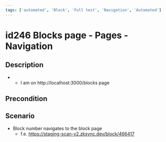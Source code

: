 ```yaml
---
tags: ['automated', 'Block', 'Full test', 'Navigation', 'Automated']
---
```


# id246 Blocks page - Pages - Navigation

## Description
  - - I am on http://localhost:3000/blocks page

## Precondition


## Scenario
- Block number navigates to the block page
    - f.e. https://staging-scan-v2.zksync.dev/block/466417
